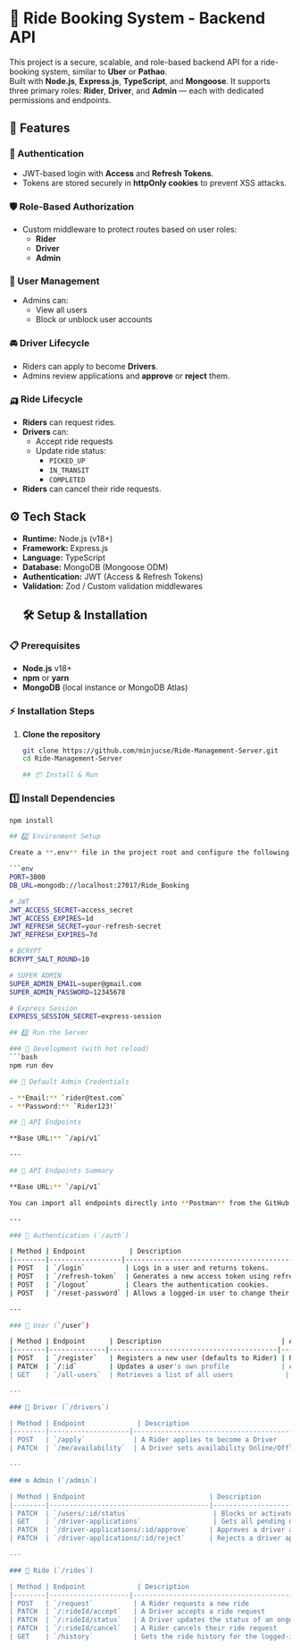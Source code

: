 # 🚖 Ride Booking System - Backend API

This project is a secure, scalable, and role-based backend API for a ride-booking system, similar to **Uber** or **Pathao**.  
Built with **Node.js**, **Express.js**, **TypeScript**, and **Mongoose**. It supports three primary roles: **Rider**, **Driver**, and **Admin** — each with dedicated permissions and endpoints.

## 🚀 Features

### 🔐 Authentication
- JWT-based login with **Access** and **Refresh Tokens**.  
- Tokens are stored securely in **httpOnly cookies** to prevent XSS attacks.  

### 🛡️ Role-Based Authorization
- Custom middleware to protect routes based on user roles:
  - **Rider**
  - **Driver**
  - **Admin**

### 👥 User Management
- Admins can:
  - View all users
  - Block or unblock user accounts  

### 🚘 Driver Lifecycle
- Riders can apply to become **Drivers**.  
- Admins review applications and **approve** or **reject** them.  

### 🛺 Ride Lifecycle
- **Riders** can request rides.  
- **Drivers** can:
  - Accept ride requests  
  - Update ride status:
    - `PICKED_UP`  
    - `IN_TRANSIT`  
    - `COMPLETED`  
- **Riders** can cancel their ride requests.  

## ⚙️ Tech Stack

- **Runtime:** Node.js (v18+)  
- **Framework:** Express.js  
- **Language:** TypeScript  
- **Database:** MongoDB (Mongoose ODM)  
- **Authentication:** JWT (Access & Refresh Tokens)  
- **Validation:** Zod / Custom validation middlewares
  ## 🛠️ Setup & Installation

### 📋 Prerequisites
- **Node.js** v18+  
- **npm** or **yarn**  
- **MongoDB** (local instance or MongoDB Atlas)  

### ⚡ Installation Steps
1. **Clone the repository**
   ```bash
   git clone https://github.com/minjucse/Ride-Management-Server.git
   cd Ride-Management-Server

   ## 📦 Install & Run

### 1️⃣ Install Dependencies
```bash
npm install

## 2️⃣ Environment Setup

Create a **.env** file in the project root and configure the following variables:

```env
PORT=3000
DB_URL=mongodb://localhost:27017/Ride_Booking

# JWT
JWT_ACCESS_SECRET=access_secret
JWT_ACCESS_EXPIRES=1d
JWT_REFRESH_SECRET=your-refresh-secret
JWT_REFRESH_EXPIRES=7d

# BCRYPT
BCRYPT_SALT_ROUND=10

# SUPER ADMIN
SUPER_ADMIN_EMAIL=super@gmail.com
SUPER_ADMIN_PASSWORD=12345678

# Express Session
EXPRESS_SESSION_SECRET=express-session

## 3️⃣ Run the Server

### 🚧 Development (with hot reload)
```bash
npm run dev

## 🔑 Default Admin Credentials

- **Email:** `rider@test.com`  
- **Password:** `Rider123!`

## 📌 API Endpoints

**Base URL:** `/api/v1`

---

## 🔁 API Endpoints Summary

**Base URL:** `/api/v1`  

You can import all endpoints directly into **Postman** from the GitHub repo.

---

### 🔐 Authentication (`/auth`)

| Method | Endpoint           | Description                                        | Access       | Request Body                                    |
|--------|------------------|----------------------------------------------------|-------------|-----------------------------------------------|
| POST   | `/login`          | Logs in a user and returns tokens.                 | Public      | `{ "email", "password" }`                     |
| POST   | `/refresh-token`  | Generates a new access token using refresh token. | Public      | Empty                                         |
| POST   | `/logout`         | Clears the authentication cookies.                | Authenticated | Empty                                       |
| POST   | `/reset-password` | Allows a logged-in user to change their password.| Authenticated | `{ "oldPassword", "newPassword" }`           |

---

### 🧍 User (`/user`)

| Method | Endpoint      | Description                              | Access       | Request Body                                      |
|--------|--------------|------------------------------------------|-------------|-------------------------------------------------|
| POST   | `/register`   | Registers a new user (defaults to Rider) | Public      | `{ "name", "email", "password", "phone" }`     |
| PATCH  | `/:id`        | Updates a user's own profile             | Authenticated | `{ "name", "phone", "address" }`              |
| GET    | `/all-users`  | Retrieves a list of all users             | Admin       | Empty                                           |

---

### 🚕 Driver (`/drivers`)

| Method | Endpoint             | Description                              | Access  | Request Body                                        |
|--------|--------------------|------------------------------------------|--------|---------------------------------------------------|
| POST   | `/apply`            | A Rider applies to become a Driver       | Rider  | `{ "licenseNumber", "licenseImage", "vehicleDetails": {...} }` |
| PATCH  | `/me/availability`  | A Driver sets availability Online/Offline | Driver | `{ "isAvailable": true/false }`                  |

---

### ⚙️ Admin (`/admin`)

| Method | Endpoint                               | Description                             | Access | Request Body                    |
|--------|----------------------------------------|-----------------------------------------|-------|---------------------------------|
| PATCH  | `/users/:id/status`                     | Blocks or activates a user account      | Admin | `{ "status": "BLOCK" or "ACTIVE" }` |
| GET    | `/driver-applications`                  | Gets all pending driver applications    | Admin | Empty                           |
| PATCH  | `/driver-applications/:id/approve`     | Approves a driver application           | Admin | Empty                           |
| PATCH  | `/driver-applications/:id/reject`      | Rejects a driver application            | Admin | Empty                           |

---

### 🚗 Ride (`/rides`)

| Method | Endpoint             | Description                                               | Access         | Request Body                                             |
|--------|--------------------|-----------------------------------------------------------|----------------|--------------------------------------------------------|
| POST   | `/request`          | A Rider requests a new ride                               | Rider          | `{ "pickupLocation": {...}, "destinationLocation": {...} }` |
| PATCH  | `/:rideId/accept`   | A Driver accepts a ride request                            | Driver         | Empty                                                  |
| PATCH  | `/:rideId/status`   | A Driver updates the status of an ongoing ride            | Driver         | `{ "status": "PICKED_UP" or "IN_TRANSIT" or "COMPLETED" }` |
| PATCH  | `/:rideId/cancel`   | A Rider cancels their ride request                        | Rider          | Empty                                                  |
| GET    | `/history`          | Gets the ride history for the logged-in user              | Rider/Driver   | Empty                                                  |


